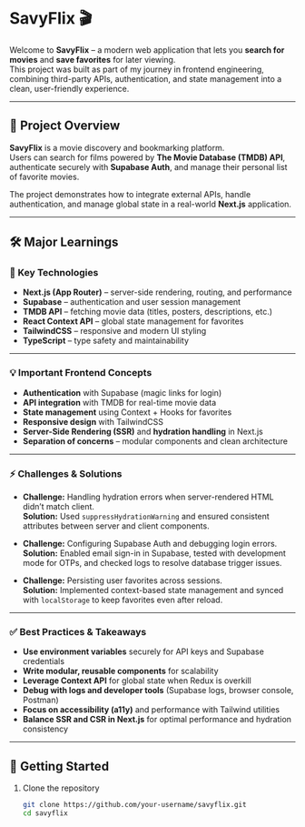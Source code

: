 # SavyFlix 🎬

Welcome to **SavyFlix** – a modern web application that lets you **search for movies** and **save favorites** for later viewing.  
This project was built as part of my journey in frontend engineering, combining third-party APIs, authentication, and state management into a clean, user-friendly experience.

---

## 📌 Project Overview

**SavyFlix** is a movie discovery and bookmarking platform.  
Users can search for films powered by **The Movie Database (TMDB) API**, authenticate securely with **Supabase Auth**, and manage their personal list of favorite movies.  

The project demonstrates how to integrate external APIs, handle authentication, and manage global state in a real-world **Next.js** application.

---

## 🛠️ Major Learnings

### 🔑 Key Technologies
- **Next.js (App Router)** – server-side rendering, routing, and performance
- **Supabase** – authentication and user session management
- **TMDB API** – fetching movie data (titles, posters, descriptions, etc.)
- **React Context API** – global state management for favorites
- **TailwindCSS** – responsive and modern UI styling
- **TypeScript** – type safety and maintainability

---

### 💡 Important Frontend Concepts
- **Authentication** with Supabase (magic links for login)
- **API integration** with TMDB for real-time movie data
- **State management** using Context + Hooks for favorites
- **Responsive design** with TailwindCSS
- **Server-Side Rendering (SSR)** and **hydration handling** in Next.js
- **Separation of concerns** – modular components and clean architecture

---

### ⚡ Challenges & Solutions
- **Challenge:** Handling hydration errors when server-rendered HTML didn’t match client.  
  **Solution:** Used `suppressHydrationWarning` and ensured consistent attributes between server and client components.

- **Challenge:** Configuring Supabase Auth and debugging login errors.  
  **Solution:** Enabled email sign-in in Supabase, tested with development mode for OTPs, and checked logs to resolve database trigger issues.

- **Challenge:** Persisting user favorites across sessions.  
  **Solution:** Implemented context-based state management and synced with `localStorage` to keep favorites even after reload.

---

### ✅ Best Practices & Takeaways
- **Use environment variables** securely for API keys and Supabase credentials
- **Write modular, reusable components** for scalability
- **Leverage Context API** for global state when Redux is overkill
- **Debug with logs and developer tools** (Supabase logs, browser console, Postman)
- **Focus on accessibility (a11y)** and performance with Tailwind utilities
- **Balance SSR and CSR in Next.js** for optimal performance and hydration consistency

---

## 🚀 Getting Started

1. Clone the repository  
   ```bash
   git clone https://github.com/your-username/savyflix.git
   cd savyflix
